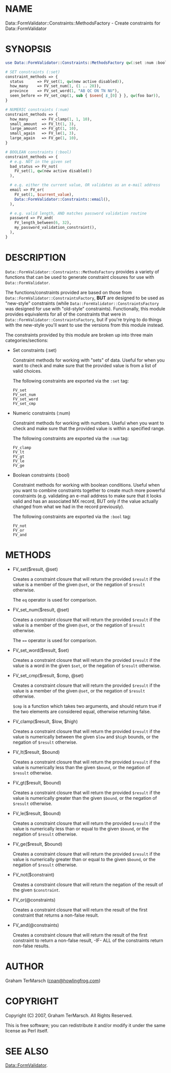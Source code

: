 # NAME

Data::FormValidator::Constraints::MethodsFactory - Create constraints for Data::FormValidator

# SYNOPSIS

```perl
use Data::FormValidator::Constraints::MethodsFactory qw(:set :num :bool);

# SET constraints (:set)
constraint_methods => {
  status      => FV_set(1, qw(new active disabled)),
  how_many    => FV_set_num(1, (1 .. 20)),
  province    => FV_set_word(1, "AB QC ON TN NU"),
  seen_before => FV_set_cmp(1, sub { $seen{ $_[0] } }, qw(foo bar)),
}

# NUMERIC constraints (:num)
constraint_methods => {
  how_many      => FV_clamp(1, 1, 10),
  small_amount  => FV_lt(1, 3),
  large_amount  => FV_gt(1, 10),
  small_again   => FV_le(1, 3),
  large_again   => FV_ge(1, 10),
}

# BOOLEAN constraints (:bool)
constraint_methods => {
  # e.g. NOT in the given set
  bad_status => FV_not(
    FV_set(1, qw(new active disabled))
  ),

  # e.g. either the current value, OR validates as an e-mail address
  email => FV_or(
    FV_set(1, $current_value),
    Data::FormValidator::Constraints::email(),
  ),

  # e.g. valid length, AND matches password validation routine
  password => FV_and(
    FV_length_between(6, 32),
    my_password_validation_constraint(),
  ),
}
```

# DESCRIPTION

`Data::FormValidator::Constraints::MethodsFactory` provides a variety of
functions that can be used to generate constraint closures for use with
`Data::FormValidator`.

The functions/constraints provided are based on those from
`Data::FormValidator::ConstraintsFactory`, **BUT** are designed to be used as
"new-style" constraints (while `Data::FormValidator::ConstraintsFactory` was
designed for use with "old-style" constraints).  Functionally, this module
provides equivalents for all of the constraints that were in
`Data::FormValidator::ConstraintsFactory`, but if you're trying to do things
with the new-style you'll want to use the versions from this module instead.

The constraints provided by this module are broken up into three main
categories/sections:

- Set constraints (:set)

    Constraint methods for working with "sets" of data.  Useful for when you want
    to check and make sure that the provided value is from a list of valid choices.

    The following constraints are exported via the `:set` tag:

    ```
    FV_set
    FV_set_num
    FV_set_word
    FV_set_cmp
    ```

- Numeric constraints (:num)

    Constraint methods for working with numbers.  Useful when you want to check and
    make sure that the provided value is within a specified range.

    The following constraints are exported via the `:num` tag:

    ```
    FV_clamp
    FV_lt
    FV_gt
    FV_le
    FV_ge
    ```

- Boolean constraints (:bool)

    Constraint methods for working with boolean conditions.  Useful when you want
    to combine constraints together to create much more powerful constraints (e.g.
    validating an e-mail address to make sure that it looks valid and has an
    associated MX record, BUT only if the value actually changed from what we had
    in the record previously).

    The following constraints are exported via the `:bool` tag:

    ```
    FV_not
    FV_or
    FV_and
    ```

# METHODS

- FV\_set($result, @set)

    Creates a constraint closure that will return the provided `$result` if
    the value is a member of the given `@set`, or the negation of `$result`
    otherwise.

    The `eq` operator is used for comparison.

- FV\_set\_num($result, @set)

    Creates a constraint closure that will return the provided `$result` if
    the value is a member of the given `@set`, or the negation of `$result`
    otherwise.

    The `==` operator is used for comparison.

- FV\_set\_word($result, $set)

    Creates a constraint closure that will return the provided `$result` if
    the value is a word in the given `$set`, or the negation of `$result`
    otherwise.

- FV\_set\_cmp($result, $cmp, @set)

    Creates a constraint closure that will return the provided `$result` if
    the value is a member of the given `@set`, or the negation of `$result`
    otherwise.

    `$cmp` is a function which takes two arguments, and should return true if
    the two elements are considered equal, otherwise returning false.

- FV\_clamp($result, $low, $high)

    Creates a constraint closure that will return the provided `$result` if
    the value is numerically between the given `$low` and `$high` bounds, or
    the negation of `$result` otherwise.

- FV\_lt($result, $bound)

    Creates a constraint closure that will return the provided `$result` if
    the value is numerically less than the given `$bound`, or the negation of
    `$result` otherwise.

- FV\_gt($result, $bound)

    Creates a constraint closure that will return the provided `$result` if
    the value is numerically greater than the given `$bound`, or the negation
    of `$result` otherwise.

- FV\_le($result, $bound)

    Creates a constraint closure that will return the provided `$result` if
    the value is numerically less than or equal to the given `$bound`, or the
    negation of `$result` otherwise.

- FV\_ge($result, $bound)

    Creates a constraint closure that will return the provided `$result` if
    the value is numerically greater than or equal to the given `$bound`, or
    the negation of `$result` otherwise.

- FV\_not($constraint)

    Creates a constraint closure that will return the negation of the result of
    the given `$constraint`.

- FV\_or(@constraints)

    Creates a constraint closure that will return the result of the first
    constraint that returns a non-false result.

- FV\_and(@constraints)

    Creates a constraint closure that will return the result of the first
    constraint to return a non-false result, -IF- ALL of the constraints return
    non-false results.

# AUTHOR

Graham TerMarsch (cpan@howlingfrog.com)

# COPYRIGHT

Copyright (C) 2007, Graham TerMarsch.  All Rights Reserved.

This is free software; you can redistribute it and/or modify it under the same
license as Perl itself.

# SEE ALSO

[Data::FormValidator](https://metacpan.org/pod/Data%3A%3AFormValidator).

